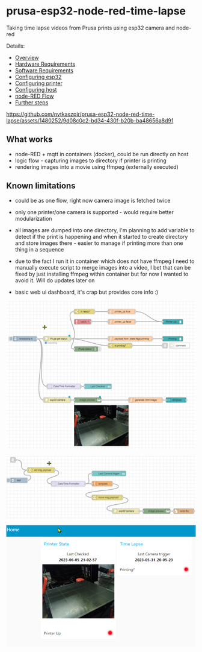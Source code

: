 # prusa-esp32-node-red-time-lapse

Taking time lapse videos from Prusa prints using esp32 camera and node-red

Details:

- [Overview](docs/Overview.md)
- [Hardware Requirements](docs/Requirements.hardware.md)
- [Software Requirements](docs/Requirements.software.md)
- [Configuring esp32](docs/Configuring.esp32.md)
- [Configuring printer](docs/Configuring.printer.md)
- [Configuring host](docs/Configuring.host.md)
- [node-RED Flow](docs/Configuring.node-red.flow.md)
- [Further steps](docs/Further.steps.md)


https://github.com/nvtkaszpir/prusa-esp32-node-red-time-lapse/assets/1480252/9d08c0c2-bd34-430f-b20b-ba48656a8d91


## What works

- node-RED + mqtt in containers (docker), could be run directly on host
- logic flow - capturing images to directory if printer is printing
- rendering images into a movie using ffmpeg (externally executed)

## Known limitations

- could be as one flow, right now camera image is fetched twice
- only one printer/one camera is supported - would require better modularization

- all images are dumped into one directory, I'm planning to add variable to
  detect if the print is happening and when it started to create directory
  and store images there - easier to manage if printing more than one thing in
  a sequence

- due to the fact I run it in container which does not have ffmpeg I need to
  manually execute script to merge images into a video, I bet that can be fixed
  by just installing ffmpeg within container but for now I wanted to avoid it.
  Will do updates later on

- basic web ui dashboard, it's crap but provides core info :)

![printer status flow](docs/static/prusa_printer_status-fs8.png)

![cam screenshot flow](docs/static/prusa_cam_screenshot-fs8.png)


![web_ui](docs/static/web_ui-fs8.png)
